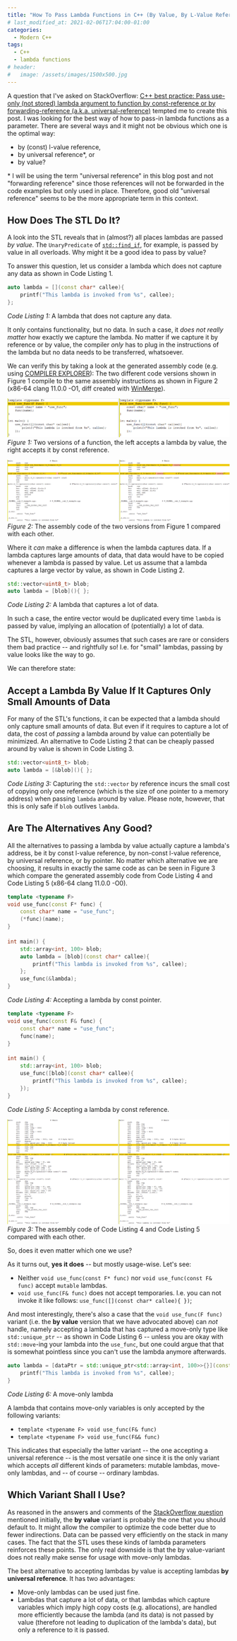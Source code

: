 ```yaml
---
title: "How To Pass Lambda Functions in C++ (By Value, By L-Value Reference, By Universal Reference)"
# last_modified_at: 2021-02-06T17:04:00-01:00
categories:
  - Modern C++
tags:
  - C++
  - lambda functions
# header:
#   image: /assets/images/1500x500.jpg
---
```


A question that I've asked on StackOverflow: [C++ best practice: Pass use-only (not stored) lambda argument to function by const-reference or by 
forwarding-reference (a.k.a. universal-reference)](https://stackoverflow.com/questions/65562986) tempted me to create this post. I was 
looking for the best way of how to pass-in lambda functions as a parameter. There are several ways and it might not be obvious which one is the optimal way:
- by (const) l-value reference,
- by universal reference*, or
- by value?

\* I will be using the term "universal reference" in this blog post and not "forwarding reference" since those references will not be forwarded in 
the code examples but only used in place. Therefore, good old "universal reference" seems to be the more appropriate term in this context.

## How Does The STL Do It?

A look into the STL reveals that in (almost?) all places lambdas are passed *by value*. The `UnaryPredicate` of 
[`std::find_if`](https://en.cppreference.com/w/cpp/algorithm/find), for example, is passed by value in all overloads. 
Why might it be a good idea to pass by value? 

To answer this question, let us consider a lambda which does not capture any data as shown in Code Listing 1.

```cpp
auto lambda = [](const char* callee){ 
    printf("This lambda is invoked from %s", callee); 
};
```
_Code Listing 1:_ A lambda that does not capture any data.

It only contains functionality, but no data. In such a case, it _does not really matter_ how exactly we capture the lambda. No matter if we capture
it by reference or by value, the compiler _only_ has to plug in the instructions of the lambda but no data needs to be transferred, whatsoever.

We can verify this by taking a look at the generated assembly code (e.g. using [COMPILER EXPLORER](https://godbolt.org/)):
The two different code versions shown in Figure 1 compile to the same assembly instructions as shown in Figure 2 (x86-64 clang 11.0.0 -O1, diff created with [WinMerge](https://winmerge.org/)).

[![Two versions of a function accepting lambda by value or const reference](/assets/images/lambda_byval_vs_byconstref.png)](/assets/images/lambda_byval_vs_byconstref.png)
_Figure 1:_ Two versions of a function, the left accepts a lambda by value, the right accepts it by const reference.

[![Assembly code of the two different functions from Figure 1](/assets/images/use_func_byval_vs_byconstref.png)](/assets/images/use_func_byval_vs_byconstref.png)
_Figure 2:_ The assembly code of the two versions from Figure 1 compared with each other.

Where it _can_ make a difference is when the lambda captures data. If a lambda captures large amounts of data, that data would have to be copied whenever a lambda is passed by value. Let us assume that a lambda captures a large vector by value, as shown in Code Listing 2.

```cpp
std::vector<uint8_t> blob;
auto lambda = [blob](){ };
```
_Code Listing 2:_ A lambda that captures a lot of data.

In such a case, the entire vector would be duplicated every time `lambda` is passed by value, implying an allocation of (potentially) a lot of data.

The STL, however, obviously assumes that such cases are rare or considers them bad practice -- and rightfully so!
I.e. for "small" lambdas, passing by value looks like the way to go. 

We can therefore state:

## Accept a Lambda By Value If It Captures Only Small Amounts of Data

For many of the STL's functions, it can be expected that a lambda should only capture small amounts of data. But even if it requires to capture a lot of data, the cost of _passing_ a lambda around by value can potentially be minimized. An alternative to Code Listing 2 that can be cheaply passed around by value is shown in Code Listing 3.

```cpp
std::vector<uint8_t> blob;
auto lambda = [&blob](){ };
```

_Code Listing 3:_ Capturing the `std::vector` by reference incurs the small cost of copying only one reference (which is the size of one pointer to a memory address) when passing `lambda` around by value. Please note, however, that this is only safe if `blob` outlives `lambda`.

## Are The Alternatives Any Good?

All the alternatives to passing a lambda by value actually capture a lambda's address, be it by const l-value reference, by non-const l-value reference, by universal reference, or by pointer. No matter which alternative we are choosing, it results in exactly the same code as can be seen in Figure 3 which compare the generated assembly code from Code Listing 4 and Code Listing 5 (x86-64 clang 11.0.0 -O0).

```cpp
template <typename F>
void use_func(const F* func) {
    const char* name = "use_func";
    (*func)(name);
}

int main() {
    std::array<int, 100> blob;
    auto lambda = [blob](const char* callee){ 
        printf("This lambda is invoked from %s", callee); 
    };
    use_func(&lambda);
}
```
_Code Listing 4:_ Accepting a lambda by const pointer.

```cpp
template <typename F>
void use_func(const F& func) {
    const char* name = "use_func";
    func(name);
}

int main() {
    std::array<int, 100> blob;
    use_func([blob](const char* callee){ 
        printf("This lambda is invoked from %s", callee); 
    });
}
```
_Code Listing 5:_ Accepting a lambda by const reference.

[![The assembly code of Code Listing 4 and Code Listing 5 compared with each other](/assets/images/use_func_byconstptr_vs_byconstref.png)](/assets/images/use_func_byconstptr_vs_byconstref.png)
_Figure 3:_ The assembly code of Code Listing 4 and Code Listing 5 compared with each other.

So, does it even matter which one we use?

As it turns out, **yes it does** -- but mostly usage-wise. Let's see:
- Neither `void use_func(const F* func)` nor `void use_func(const F& func)` accept `mutable` lambdas.
- `void use_func(F& func)` does not accept temporaries. I.e. you can not invoke it like follows: `use_func([](const char* callee){ })`;

And most interestingly, there's also a case that the `void use_func(F func)` variant (i.e. the **by value** version that we have advocated above) can _not_ handle, namely accepting a lambda that has captured a move-only type like `std::unique_ptr` -- as shown in Code Listing 6 -- unless you are okay with `std::move`-ing your lambda into the `use_func`, but one could argue that that is somewhat pointless since you can't use the lambda anymore afterwards.

```cpp
auto lambda = [dataPtr = std::unique_ptr<std::array<int, 100>>{}](const char* callee) {
    printf("This lambda is invoked from %s", callee); 
}
```
_Code Listing 6:_ A move-only lambda

A lambda that contains move-only variables is only accepted by the following variants:
- `template <typename F> void use_func(F& func)`
- `template <typename F> void use_func(F&& func)`

This indicates that especially the latter variant -- the one accepting a universal reference -- is the most versatile one since it is the only variant which accepts _all_ different kinds of parameters: mutable lambdas, move-only lambdas, and -- of course -- ordinary lambdas.

## Which Variant Shall I Use?

As reasoned in the answers and comments of the [StackOverflow question](https://stackoverflow.com/questions/65562986) mentioned initially, the **by value** variant is probably the one that you should default to. It might allow the compiler to optimize the code better due to fewer indirections. Data can be passed very efficiently on the stack in many cases. The fact that the STL uses these kinds of lambda parameters reinforces these points. The only real downside is that the by value-variant does not really make sense for usage with move-only lambdas.

The best alternative to accepting lambdas by value is accepting lambdas **by universal reference**. It has two advantages:
- Move-only lambdas can be used just fine.
- Lambdas that capture a lot of data, or that lambdas which capture variables which imply high copy costs (e.g. allocations), are handled more efficiently because the lambda (and its data) is not passed by value (therefore not leading to duplication of the lambda's data), but only a reference to it is passed.
